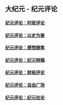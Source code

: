 ## 大纪元 - 纪元评论

#### [纪元评论：时政评论](indexes/nsc1025/README.md?09170330)
#### [纪元评论：以史为鉴](indexes/nsc1028/README.md?09170330)
#### [纪元评论：感悟随笔](indexes/nsc1035/README.md?09170330)
#### [纪元评论：纪元特稿](indexes/nsc424/README.md?09170330)
#### [纪元评论：财经评论](indexes/nsc1026/README.md?09170330)
#### [纪元评论：自由广场](indexes/nsc993/README.md?09170330)
#### [纪元评论：纪元社论](indexes/nsc422/README.md?09170330)
